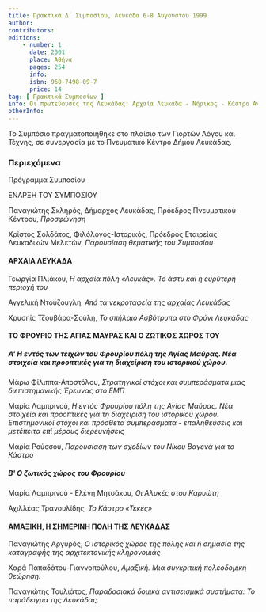 ```yaml
---
title: Πρακτικά Δ΄ Συμποσίου, Λευκάδα 6-8 Αυγούστου 1999
author: 
contributors: 
editions: 
    - number: 1
      date: 2001
      place: Αθήνα
      pages: 254
      info: 
      isbn: 960-7498-09-7
      price: 14
tag: [ Πρακτικά Συμποσίων ]
info: Οι πρωτεύουσες της Λευκάδας: Αρχαία Λευκάδα - Νήρικος - Κάστρο Αγίας Μαύρας - Αμαξική
otherInfo:
---
```


Το Συμπόσιο πραγματοποιήθηκε στο πλαίσιο των Γιορτών Λόγου και Τέχνης, σε συνεργασία με το Πνευματικό Κέντρο Δήμου Λευκάδας.

### Περιεχόμενα

Πρόγραμμα Συμποσίου 

ΕΝΑΡΞΗ ΤΟΥ ΣΥΜΠΟΣΙΟΥ

Παναγιώτης Σκληρός, Δήμαρχος Λευκάδας, Πρόεδρος Πνευματικού Κέντρου, *Προσφώνηση*

Χρίστος Σολδάτος, Φιλόλογος-Ιστορικός, Πρόεδρος Εταιρείας Λευκαδικών Μελετών, *Παρουσίαση θεματικής του Συμποσίου*

#### ΑΡΧΑΙΑ ΛΕΥΚΑΔΑ

Γεωργία Πλιάκου, *Η αρχαία πόλη «Λευκάς». Το άστυ και η ευρύτερη περιοχή του*

Αγγελική Ντούζουγλη, *Από τα νεκροταφεία της αρχαίας Λευκάδας*

Χρυσηίς Τζουβάρα-Σούλη, *Το σπήλαιο Ασβότρυπα στο Φρύνι Λευκάδας*

#### ΤΟ ΦΡΟΥΡΙΟ ΤΗΣ ΑΓΙΑΣ ΜΑΥΡΑΣ ΚΑΙ Ο ΖΩΤΙΚΟΣ ΧΩΡΟΣ ΤΟΥ 

##### Α' Η εντός των τειχών του Φρουρίου πόλη της Αγίας Μαύρας. Νέα στοιχεία και προοπτικές για τη διαχείριση του ιστορικού χώρου.

Μάρω Φίλιππα-Αποστόλου, *Στρατηγικοί στόχοι και συμπεράσματα μιας διεπιστημονικής Έρευνας στο ΕΜΠ*

Μαρία Λαμπρινού, *Η εντός Φρουρίου πόλη της Αγίας Μαύρας. Νέα στοιχεία και προοπτικές για τη διαχείριση του ιστορικού χώρου. Επιστημονικοί στόχοι και πρόσθετα συμπεράσματα - επαληθεύσεις και μετέπειτα επί μέρους διερευνήσεις*

Μαρία Ρούσσου, *Παρουσίαση των σχεδίων του Νίκου Βαγενά για το Κάστρο*

##### Β' Ο ζωτικός χώρος του Φρουρίου

Μαρία Λαμπρινού - Ελένη Μητσάκου, *Οι Αλυκές στου Καρυώτη*

Αχιλλέας Τρανουλίδης, *Το Κάστρο «Τεκές»*

#### ΑΜΑΞΙΚΗ, Η ΣΗΜΕΡΙΝΗ ΠΟΛΗ ΤΗΣ ΛΕΥΚΑΔΑΣ

Παναγιώτης Αργυρός, *Ο ιστορικός χώρος της πόλης και η σημασία της καταγραφής της αρχιτεκτονικής κληρονομιάς*

Χαρά Παπαδάτου-Γιαννοπούλου, *Αμαξική. Μια συγκριτική πολεοδομική θεώρηση.*

Παναγιώτης Τουλιάτος, *Παραδοσιακά δομικά αντισεισμικά συστήματα: Το παράδειγμα της Λευκάδας.*
